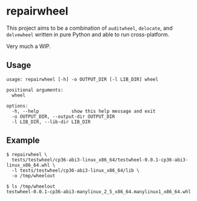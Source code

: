 # repairwheel

This project aims to be a combination of `auditwheel`, `delocate`, and `delvewheel` written in pure Python and able to run cross-platform.

Very much a WIP.


## Usage
```
usage: repairwheel [-h] -o OUTPUT_DIR [-l LIB_DIR] wheel

positional arguments:
  wheel

options:
  -h, --help            show this help message and exit
  -o OUTPUT_DIR, --output-dir OUTPUT_DIR
  -l LIB_DIR, --lib-dir LIB_DIR
```

## Example
```shell
$ repairwheel \
  tests/testwheel/cp36-abi3-linux_x86_64/testwheel-0.0.1-cp36-abi3-linux_x86_64.whl \
  -l tests/testwheel/cp36-abi3-linux_x86_64/lib \
  -o /tmp/wheelout

$ ls /tmp/wheelout
testwheel-0.0.1-cp36-abi3-manylinux_2_5_x86_64.manylinux1_x86_64.whl
```